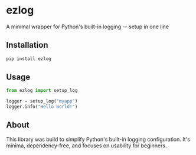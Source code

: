 # ezlog

A minimal wrapper for Python's built-in logging -- setup in one line

## Installation
```bash
pip install ezlog
```
## Usage
```python
from ezlog import setup_log

logger = setup_log("myapp")
logger.info("Hello world!")
```

## About
This library was build to simplify Python's built-in logging configuration.
It's minima, dependency-free, and focuses on usability for beginners.